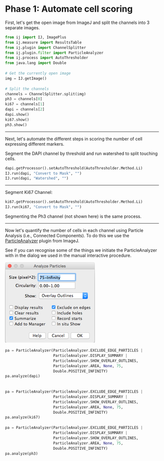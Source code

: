 # Phase 1: Automate cell scoring

First, let's get the open image from ImageJ and split the channels into 3 separate images. 

```python
from ij import IJ, ImagePlus
from ij.measure import ResultsTable
from ij.plugin import ChannelSplitter
from ij.plugin.filter import ParticleAnalyzer
from ij.process import AutoThresholder
from java.lang import Double

# Get the currently open image
img = IJ.getImage()

# Split the channels
channels = ChannelSplitter.split(img)
ph3 = channels[0]
ki67 = channels[1]
dapi = channels[2]
dapi.show()
ki67.show()
ph3.show()
```

---
Next, let's automate the different steps in scoring the number of cell expressing different markers.

Segment the DAPI channel by threshold and run watershed to split touching cells.

```python
dapi.getProcessor().setAutoThreshold(AutoThresholder.Method.Li)
IJ.run(dapi, "Convert to Mask", "")
IJ.run(dapi, "Watershed", "")
```

---
Segment Ki67 Channel:

```python
ki67.getProcessor().setAutoThreshold(AutoThresholder.Method.Li)
IJ.run(ki67, "Convert to Mask", "")
```
Segmenting the Ph3 channel (not shown here) is the same process.

---
Now let's quantify the number of cells in each channel using Particle Analysis (i.e., Connected Components). To do this we use the [ParticleAnalyzer](http://rsb.info.nih.gov/ij/developer/api/ij/plugin/filter/ParticleAnalyzer.html) plugin from ImageJ.

See if you can recognise some of the things we initiate the ParticleAnalyzer with in the dialog we used in the manual interactive procedure.


![](../images/demo3/analyze_parts.png)


```python
pa = ParticleAnalyzer(ParticleAnalyzer.EXCLUDE_EDGE_PARTICLES |
                      ParticleAnalyzer.DISPLAY_SUMMARY |
                      ParticleAnalyzer.SHOW_OVERLAY_OUTLINES,
                      ParticleAnalyzer.AREA, None, 75,
                      Double.POSITIVE_INFINITY)
pa.analyze(dapi)


pa = ParticleAnalyzer(ParticleAnalyzer.EXCLUDE_EDGE_PARTICLES |
                      ParticleAnalyzer.DISPLAY_SUMMARY |
                      ParticleAnalyzer.SHOW_OVERLAY_OUTLINES,
                      ParticleAnalyzer.AREA, None, 75,
                      Double.POSITIVE_INFINITY)
pa.analyze(ki67)

pa = ParticleAnalyzer(ParticleAnalyzer.EXCLUDE_EDGE_PARTICLES |
                      ParticleAnalyzer.DISPLAY_SUMMARY |
                      ParticleAnalyzer.SHOW_OVERLAY_OUTLINES,
                      ParticleAnalyzer.AREA, None, 75,
                      Double.POSITIVE_INFINITY)
pa.analyze(ph3)
```


